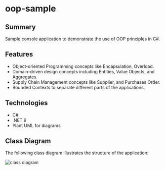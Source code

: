 # oop-sample

## Summary
Sample console application to demonstrate the use of OOP principles in C#.

## Features
- Object-oriented Programming concepts like Encapsulation, Overload.
- Domain-driven design concepts including Entities, Value Objects, and Aggregates.
- Supply Chain Management concepts like Supplier, and Purchases Order. 
- Bounded Contexts to separate different parts of the applications.

## Technologies
- C#
- .NET 9
- Plant UML for diagrams

## Class Diagram
The following class diagram illustrates the structure of the application:

![class diagram](https://www.plantuml.com/plantuml/proxy?scr=https://raw.githubusercontent.com/upc-pre-202510-1asi0730-4368/oop-sample/refs/heads/main/docs/class-diagram.puml)